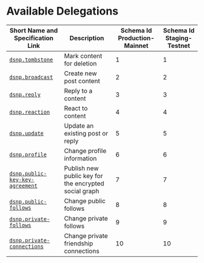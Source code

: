 # Available Delegations

| Short Name and Specification Link                                           | Description                                           | Schema Id Production-Mainnet | Schema Id Staging-Testnet |
| --------------------------------------------------------------------------- | ----------------------------------------------------- | ---------------------------- | ------------------------- |
| [`dsnp.tombstone`](https://spec.dsnp.org/DSNP/Types/Tombstone.html)         | Mark content for deletion                             | 1                            | 1                         |
| [`dsnp.broadcast`](https://spec.dsnp.org/DSNP/Types/Broadcast.html)         | Create new post content                               | 2                            | 2                         |
| [`dsnp.reply`](https://spec.dsnp.org/DSNP/Types/Reply.html)                 | Reply to a content                                    | 3                            | 3                         |
| [`dsnp.reaction`](https://spec.dsnp.org/DSNP/Types/Reaction.html)           | React to content                                      | 4                            | 4                         |
| [`dsnp.update`](https://spec.dsnp.org/DSNP/Types/Update.html)               | Update an existing post or reply                      | 5                            | 5                         |
| [`dsnp.profile`](https://spec.dsnp.org/DSNP/Types/Profile.html)             | Change profile information                            | 6                            | 6                         |
| [`dsnp.public-key-key-agreement`](https://spec.dsnp.org/DSNP/UserData.html) | Publish new public key for the encrypted social graph | 7                            | 7                         |
| [`dsnp.public-follows`](https://spec.dsnp.org/DSNP/UserData.html)           | Change public follows                                 | 8                            | 8                         |
| [`dsnp.private-follows`](https://spec.dsnp.org/DSNP/UserData.html)          | Change private follows                                | 9                            | 9                         |
| [`dsnp.private-connections`](https://spec.dsnp.org/DSNP/UserData.html)      | Change private friendship connections                 | 10                           | 10                        |
